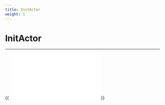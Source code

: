 ```yaml
---
title: InitActor
weight: 1
---
```


# InitActor
---

{{<embed src="/modules/actors/builtin/init/init_actor.go" lang="go">}}
